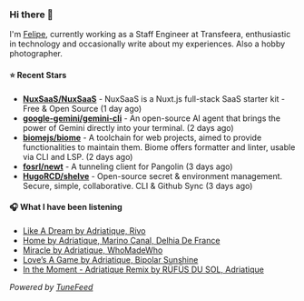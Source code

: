 ### Hi there 👋

I'm [Felipe](https://felipevm.com), currently working as a Staff Engineer at Transfeera, enthusiastic in technology and occasionally write about my experiences. Also a hobby photographer.

#### ⭐ Recent Stars
- **[NuxSaaS/NuxSaaS](https://github.com/NuxSaaS/NuxSaaS)** - NuxSaaS is a Nuxt.js full-stack SaaS starter kit - Free &amp; Open Source (1 day ago)
- **[google-gemini/gemini-cli](https://github.com/google-gemini/gemini-cli)** - An open-source AI agent that brings the power of Gemini directly into your terminal. (2 days ago)
- **[biomejs/biome](https://github.com/biomejs/biome)** - A toolchain for web projects, aimed to provide functionalities to maintain them. Biome offers formatter and linter, usable via CLI and LSP. (2 days ago)
- **[fosrl/newt](https://github.com/fosrl/newt)** - A tunneling client for Pangolin (3 days ago)
- **[HugoRCD/shelve](https://github.com/HugoRCD/shelve)** - Open-source secret &amp; environment management. Secure, simple, collaborative. CLI &amp; Github Sync (3 days ago)

#### 🎧 What I have been listening
- [Like A Dream by Adriatique, Rivo](https://open.spotify.com/track/5BfmbGA0K89froxm1kNBF1)
- [Home by Adriatique, Marino Canal, Delhia De France](https://open.spotify.com/track/6jYXP1jrYIHkEYglFgeL2Q)
- [Miracle by Adriatique, WhoMadeWho](https://open.spotify.com/track/0aVrpFRLlrd5zVyPXWP3mS)
- [Love’s A Game by Adriatique, Bipolar Sunshine](https://open.spotify.com/track/0ytQmrJaRbb6Ogw1C55sV5)
- [In the Moment - Adriatique Remix by RÜFÜS DU SOL, Adriatique](https://open.spotify.com/track/3JGvqlIZr8pvabWHmZwPsU)

_Powered by [TuneFeed](https://tunefeed.app?ref=github.com)_
